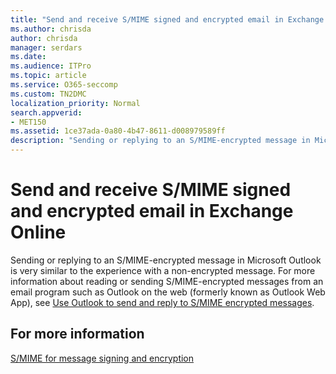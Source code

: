 ```yaml
---
title: "Send and receive S/MIME signed and encrypted email in Exchange Online"
ms.author: chrisda
author: chrisda
manager: serdars
ms.date: 
ms.audience: ITPro
ms.topic: article
ms.service: O365-seccomp
ms.custom: TN2DMC
localization_priority: Normal
search.appverid:
- MET150
ms.assetid: 1ce37ada-0a80-4b47-8611-d008979589ff
description: "Sending or replying to an S/MIME-encrypted message in Microsoft Outlook is very similar to the experience with a non-encrypted message."
---
```


# Send and receive S/MIME signed and encrypted email in Exchange Online

Sending or replying to an S/MIME-encrypted message in Microsoft Outlook is very similar to the experience with a non-encrypted message. For more information about reading or sending S/MIME-encrypted messages from an email program such as Outlook on the web (formerly known as Outlook Web App), see [Use Outlook to send and reply to S/MIME encrypted messages](https://go.microsoft.com/fwlink/p/?LinkId=392520).

## For more information

[S/MIME for message signing and encryption](s-mime-for-message-signing-and-encryption.md)
